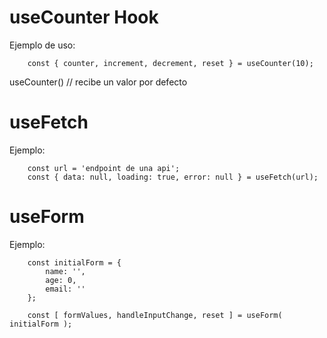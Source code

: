 # useCounter Hook

Ejemplo de uso:
```
    const { counter, increment, decrement, reset } = useCounter(10);
```

useCounter() // recibe un valor por defecto


# useFetch

Ejemplo:
```
    const url = 'endpoint de una api';
    const { data: null, loading: true, error: null } = useFetch(url);

```


# useForm

Ejemplo:

```
    const initialForm = {
        name: '',
        age: 0,
        email: ''
    };
    
    const [ formValues, handleInputChange, reset ] = useForm( initialForm );

```